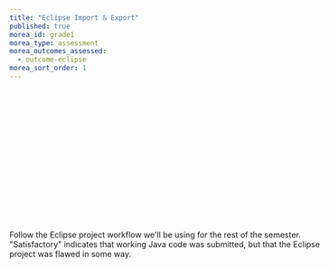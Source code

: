 ```yaml
---
title: "Eclipse Import & Export"
published: true
morea_id: grade1
morea_type: assessment
morea_outcomes_assessed:
  - outcome-eclipse
morea_sort_order: 1
---
```


<link rel="stylesheet" href="http://cdn.oesmith.co.uk/morris-0.4.3.min.css">
<script src="//cdnjs.cloudflare.com/ajax/libs/raphael/2.1.0/raphael-min.js"></script>
<script src="http://cdn.oesmith.co.uk/morris-0.4.3.min.js"></script>

<div class="well" style="width: 550px">
  <div id="assessment" style="width: 500px; height: 250px"></div>
  Follow the Eclipse project workflow we'll be using for the rest of the semester. "Satisfactory" indicates that working Java code was submitted, but that the Eclipse project was flawed in some way.
</div>

<script>
Morris.Bar({
  element: 'assessment',
  hideHover: false,
  data: [
        { y: 'Excellent (%)', num: 12 },
        { y: 'Satisfactory (%)', num: 12 },
        { y: 'Unsatisfactory (%)', num: 1 },
        ],
  xkey: 'y',
  ykeys: ['num'],
  resize: true,
  labels: ['Students']
});
</script>

